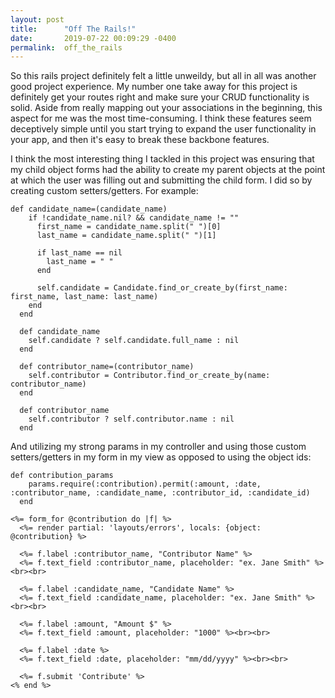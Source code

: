 ```yaml
---
layout: post
title:      "Off The Rails!"
date:       2019-07-22 00:09:29 -0400
permalink:  off_the_rails
---
```



So this rails project definitely felt a little unweildy, but all in all was another good project experience. My number one take away for this project is definitely get your routes right and make sure your CRUD functionality is solid. Aside from really mapping out your associations in the beginning, this aspect for me was the most time-consuming. I think these features seem deceptively simple until you start trying to expand the user functionality in your app, and then it's easy to break these backbone features. 

I think the most interesting thing I tackled in this project was ensuring that my child object forms had the ability to create my parent objects at the point at which the user was filling out and submitting the child form. I did so by creating custom setters/getters. For example:

```
def candidate_name=(candidate_name)
    if !candidate_name.nil? && candidate_name != ""
      first_name = candidate_name.split(" ")[0]
      last_name = candidate_name.split(" ")[1]

      if last_name == nil
        last_name = " "
      end

      self.candidate = Candidate.find_or_create_by(first_name: first_name, last_name: last_name)
    end
  end

  def candidate_name
    self.candidate ? self.candidate.full_name : nil
  end

  def contributor_name=(contributor_name)
    self.contributor = Contributor.find_or_create_by(name: contributor_name)
  end

  def contributor_name
    self.contributor ? self.contributor.name : nil
  end
```

And utilizing my strong params in my controller and using those custom setters/getters in my form in my view as opposed to using the object ids:



```
def contribution_params
    params.require(:contribution).permit(:amount, :date, :contributor_name, :candidate_name, :contributor_id, :candidate_id)
  end
```

```
<%= form_for @contribution do |f| %>
  <%= render partial: 'layouts/errors', locals: {object: @contribution} %>

  <%= f.label :contributor_name, "Contributor Name" %>
  <%= f.text_field :contributor_name, placeholder: "ex. Jane Smith" %><br><br>

  <%= f.label :candidate_name, "Candidate Name" %>
  <%= f.text_field :candidate_name, placeholder: "ex. Jane Smith" %><br><br>

  <%= f.label :amount, "Amount $" %>
  <%= f.text_field :amount, placeholder: "1000" %><br><br>

  <%= f.label :date %>
  <%= f.text_field :date, placeholder: "mm/dd/yyyy" %><br><br>

  <%= f.submit 'Contribute' %>
<% end %>
```


